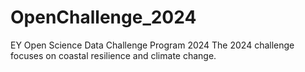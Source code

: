 # OpenChallenge_2024
EY Open Science Data Challenge Program 2024
The 2024 challenge focuses on coastal resilience and climate change.
